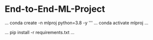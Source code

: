 # End-to-End-ML-Project

...
conda create -n mlproj python=3.8 -y
'''
...
conda activate mlproj
...

...
pip install -r requirements.txt
...
